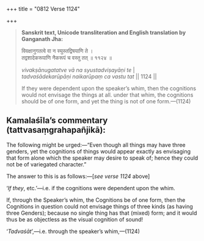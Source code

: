 +++
title = "0812 Verse 1124"

+++
> **Sanskrit text, Unicode transliteration and English translation by Ganganath Jha:** 
>
> विवक्षानुगतत्वे वा न स्युस्तद्विषयाणि ते ।  
> तद्वशादेकरूपाणि नैकरूपं च वस्तु तत् ॥ ११२४ ॥ 
>
> *vivakṣānugatatve vā na syustadviṣayāṇi te* \|  
> *tadvaśādekarūpāṇi naikarūpaṃ ca vastu tat* \|\| 1124 \|\| 
>
> If they were dependent upon the speaker’s whim, then the cognitions would not envisage the things at all. under that whim, the cognitions should be of one form, and yet the thing is not of one form.—(1124)



## Kamalaśīla’s commentary (tattvasaṃgrahapañjikā):

The following might be urged:—“Even though all things may have three genders, yet the cognitions of things would appear exactly as envisaging that form alone which the speaker may desire to speak of; hence they could not be of variegated character.”

The answer to this is as follows:—[*see verse 1124* above]

‘*If they*, etc.’—i.e. if the cognitions were dependent upon the whim.

If, through the Speaker’s whim, the Cognitions be of one form, then the Cognitions in question could not envisage things of three kinds (as having three Genders); because no single thing has that (mixed) form; and it would thus be as objectless as the visual cognition of sound!

‘*Tadvaśāt*’,—i.e. through the speaker’s whim,—(1124)


